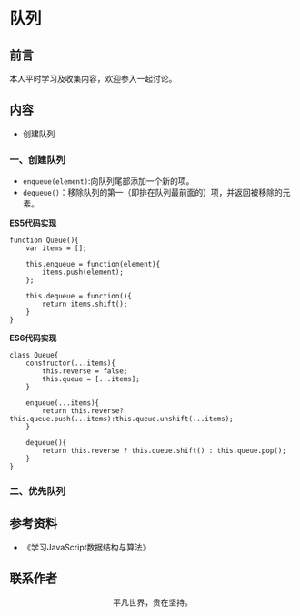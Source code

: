 # 队列

## 前言

本人平时学习及收集内容，欢迎参入一起讨论。

## 内容

- 创建队列

### 一、创建队列

- `enqueue(element)`:向队列尾部添加一个新的项。
- `dequeue()`：移除队列的第一（即排在队列最前面的）项，并返回被移除的元素。

**ES5代码实现**

```
function Queue(){
    var items = [];

    this.enqueue = function(element){
        items.push(element);
    };

    this.dequeue = function(){
        return items.shift();
    }
}
```

**ES6代码实现**

```
class Queue{
    constructor(...items){
        this.reverse = false;
        this.queue = [...items];
    }

    enqueue(...items){
        return this.reverse?this.queue.push(...items):this.queue.unshift(...items);
    }

    dequeue(){
        return this.reverse ? this.queue.shift() : this.queue.pop();
    }
}
```

### 二、优先队列

## 参考资料

- 《学习JavaScript数据结构与算法》

## 联系作者

<div align="center">
    <p>
        平凡世界，贵在坚持。
    </p>
    <img :src="$withBase('/about/contact.png')" />
</div>